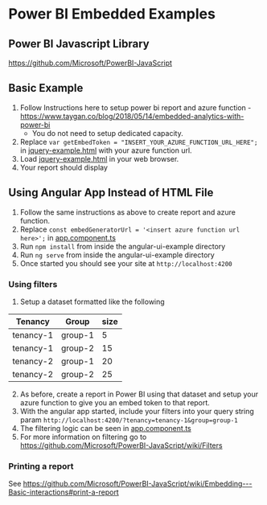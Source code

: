 # Power BI Embedded Examples

## Power BI Javascript Library
https://github.com/Microsoft/PowerBI-JavaScript

## Basic Example
1. Follow Instructions here to setup power bi report and azure function - https://www.taygan.co/blog/2018/05/14/embedded-analytics-with-power-bi
   * You do not need to setup dedicated capacity.
2. Replace `var getEmbedToken = "INSERT_YOUR_AZURE_FUNCTION_URL_HERE";` in [jquery-example.html](https://github.com/ajnolte12/powerbi-embedded-example/blob/master/jquery-example.html#L19) with your azure function url.
3. Load [jquery-example.html](https://github.com/ajnolte12/powerbi-embedded-example/blob/master/jquery-example.html) in your web browser.
4. Your report should display

## Using Angular App Instead of HTML File
1. Follow the same instructions as above to create report and azure function.
2. Replace `const embedGeneratorUrl = '<insert azure function url here>';` in [app.component.ts](https://github.com/ajnolte12/powerbi-embedded-example/blob/master/angular-ui-example/src/app/app.component.ts#L19)
3. Run `npm install` from inside the angular-ui-example directory
4. Run `ng serve` from inside the angular-ui-example directory
5. Once started you should see your site at `http://localhost:4200`

### Using filters
1. Setup a dataset formatted like the following

| Tenancy   | Group   | size |
| --------- | ------- | ---- |
| tenancy-1 | group-1 | 5    |
| tenancy-1 | group-2 | 15    |
| tenancy-2 | group-1 | 20    |
| tenancy-2 | group-2 | 25    |

2. As before, create a report in Power BI using that dataset and setup your azure function to give you an embed token to that report.
3. With the angular app started, include your filters into your query string param `http://localhost:4200/?tenancy=tenancy-1&group=group-1`
4. The filtering logic can be seen in [app.component.ts](https://github.com/ajnolte12/powerbi-embedded-example/blob/master/angular-ui-example/src/app/app.component.ts)
5. For more information on filtering go to https://github.com/Microsoft/PowerBI-JavaScript/wiki/Filters

### Printing a report
See https://github.com/Microsoft/PowerBI-JavaScript/wiki/Embedding---Basic-interactions#print-a-report
